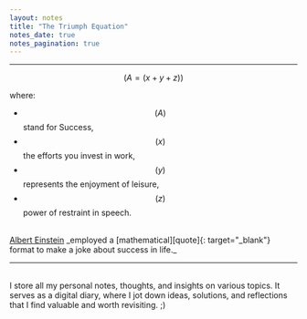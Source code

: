 ```yaml
---
layout: notes
title: "The Triumph Equation"
notes_date: true
notes_pagination: true
---
```


---

$$ (A = (x + y + z)) $$

where:

- $$( A )$$ stand for Success,
- $$( x )$$ the efforts you invest in work,
- $$( y )$$ represents the enjoyment of leisure,
- $$( z )$$ power of restraint in speech.

<br>
<u>Albert Einstein</u> _employed a [mathematical][quote]{: target="_blank"} format to make a joke about
success in life._

---

<br>
I store all my personal notes, thoughts, and insights on various topics. It
serves as a digital diary, where I jot down ideas, solutions, and reflections
that I find valuable and worth revisiting. ;)

[quote]: https://quoteinvestigator.com/2017/10/03/life-success/
